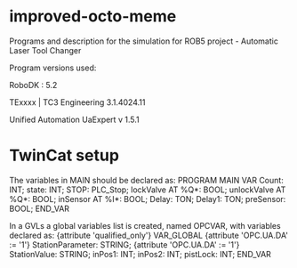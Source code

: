 # improved-octo-meme
Programs and description for the simulation for ROB5 project - Automatic Laser Tool Changer


Program versions used:

RoboDK : 5.2

TExxxx | TC3 Engineering
3.1.4024.11

Unified Automation UaExpert v 1.5.1

# TwinCat setup
The variables in MAIN should be declared as:
PROGRAM MAIN
VAR
	Count: INT;
	state: INT;
	STOP: PLC_Stop;
	lockValve AT %Q*: BOOL;
	unlockValve AT %Q*: BOOL;
	inSensor AT %I*: BOOL;
	Delay: TON;
	Delay1: TON;
	preSensor: BOOL;
END_VAR

In a GVLs a global variables list is created, named OPCVAR, with variables declared as:
{attribute 'qualified_only'}
VAR_GLOBAL
	{attribute 'OPC.UA.DA' := '1'}
	StationParameter: STRING;
	{attribute 'OPC.UA.DA' := '1'}
	StationValue: STRING;
	inPos1: INT;
	inPos2: INT;
	pistLock: INT;
END_VAR
